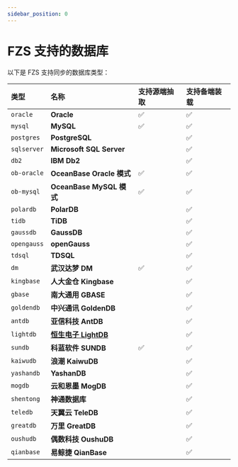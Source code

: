 ```yaml
---
sidebar_position: 0
---
```


# FZS 支持的数据库

以下是 FZS 支持同步的数据库类型：

| 类型        | 名称                                                 | 支持源端抽取 | 支持备端装载 |
| :---------- | :--------------------------------------------------- | :----------- | :----------- |
| `oracle`    | **Oracle**                                           | ✅           | ✅           |
| `mysql`     | **MySQL**                                            | ✅           | ✅           |
| `postgres`  | **PostgreSQL**                                       |              | ✅           |
| `sqlserver` | **Microsoft SQL Server**                             |              | ✅           |
| `db2`       | **IBM Db2**                                          |              | ✅           |
| `ob-oracle` | **OceanBase Oracle 模式**                            | ✅           | ✅           |
| `ob-mysql`  | **OceanBase MySQL 模式**                             | ✅           | ✅           |
| `polardb`   | **PolarDB**                                          |              | ✅           |
| `tidb`      | **TiDB**                                             |              | ✅           |
| `gaussdb`   | **GaussDB**                                          |              | ✅           |
| `opengauss` | **openGauss**                                        |              | ✅           |
| `tdsql`     | **TDSQL**                                            |              | ✅           |
| `dm`        | **武汉达梦 DM**                                      | ✅           | ✅           |
| `kingbase`  | **人大金仓 Kingbase**                                |              | ✅           |
| `gbase`     | **南大通用 GBASE**                                   |              | ✅           |
| `goldendb`  | **中兴通讯 GoldenDB**                                |              | ✅           |
| `antdb`     | **亚信科技 AntDB**                                   |              | ✅           |
| `lightdb`   | [**恒生电子 LightDB**](/intro/appendix/db-support/lightdb.md) |              | ✅           |
| `sundb`     | **科蓝软件 SUNDB**                                   | ✅           | ✅           |
| `kaiwudb`   | **浪潮 KaiwuDB**                                     |              | ✅           |
| `yashandb`  | **YashanDB**                                         |              | ✅           |
| `mogdb`     | **云和恩墨 MogDB**                                   |              | ✅           |
| `shentong`  | **神通数据库**                                       |              | ✅           |
| `teledb`    | **天翼云 TeleDB**                                    |              | ✅           |
| `greatdb`   | **万里 GreatDB**                                     |              | ✅           |
| `oushudb`   | **偶数科技 OushuDB**                                 |              | ✅           |
| `qianbase`  | **易鲸捷 QianBase**                                  |              | ✅           |
